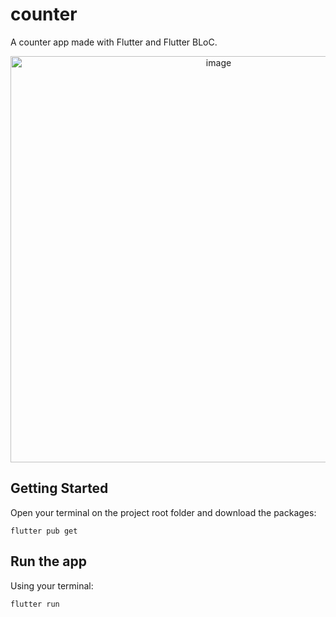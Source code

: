 # counter

A counter app made with Flutter and Flutter BLoC.

<div align="center">
    <img height="650" alt="image" src="https://user-images.githubusercontent.com/8771994/147012857-e5fe72d0-dd55-4178-96dd-c0510edcdd13.png">
</div>

## Getting Started

Open your terminal on the project root folder and download the packages:

	flutter pub get
      
## Run the app
Using your terminal:

	flutter run
